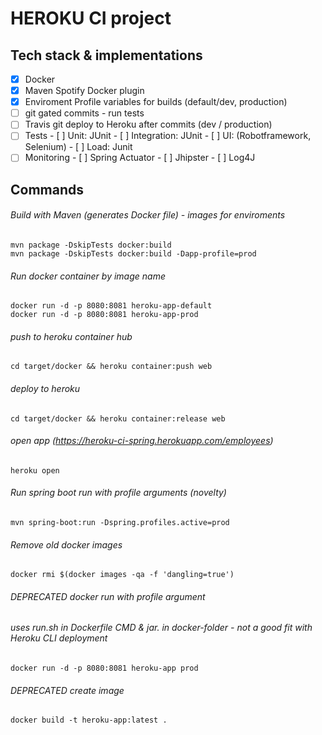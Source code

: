 # HEROKU CI project

## Tech stack & implementations
- [x] Docker
- [x] Maven Spotify Docker plugin
- [x] Enviroment Profile variables for builds (default/dev, production)
- [ ] git gated commits - run tests
- [ ] Travis git deploy to Heroku after commits (dev / production)
- [ ] Tests
      - [ ] Unit: JUnit
      - [ ] Integration: JUnit
      - [ ] UI: (Robotframework, Selenium)
      - [ ] Load: Junit
- [ ] Monitoring
      - [ ] Spring Actuator
      - [ ] Jhipster
      - [ ] Log4J

## Commands

###### Build with Maven (generates Docker file) -  images for enviroments
```
mvn package -DskipTests docker:build
mvn package -DskipTests docker:build -Dapp-profile=prod
```
###### Run docker container by image name
```
docker run -d -p 8080:8081 heroku-app-default
docker run -d -p 8080:8081 heroku-app-prod
```
###### push to heroku container hub
```
cd target/docker && heroku container:push web
```
###### deploy to heroku
```
cd target/docker && heroku container:release web
```
###### open app (https://heroku-ci-spring.herokuapp.com/employees)
```
heroku open
```
###### Run spring boot run with profile arguments (novelty)
```
mvn spring-boot:run -Dspring.profiles.active=prod
```
###### Remove old docker images
```
docker rmi $(docker images -qa -f 'dangling=true')
```
###### DEPRECATED docker run with profile argument
###### uses run.sh in Dockerfile CMD & jar. in docker-folder - not a good fit with Heroku CLI deployment
```
docker run -d -p 8080:8081 heroku-app prod
```
###### DEPRECATED create image
```
docker build -t heroku-app:latest .
```
